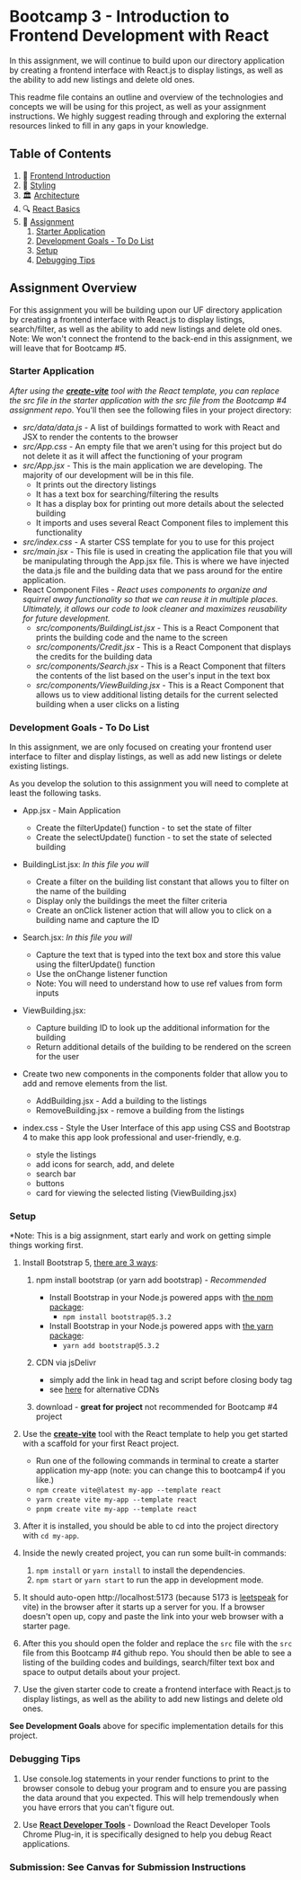 
# Bootcamp 3 - Introduction to Frontend Development with React

In this assignment, we will continue to build upon our directory application by creating a frontend interface with React.js to display listings, as well as the ability to add new listings and delete old ones.

This readme file contains an outline and overview of the technologies and concepts we will be using for this project, as well as your assignment instructions. We highly suggest reading through and exploring the external resources linked to fill in any gaps in your knowledge.

## Table of Contents

1. 🙈 [Frontend Introduction](docs/introduction.md)
2. 🎨 [Styling](docs/styling.md)
3. 🏛️ [Architecture](docs/architecture.md)
4. 🔍 [React Basics](docs/react-basics.md)
5. 📝 [Assignment](#assignment-overview)
   1. [Starter Application](#starter-application)
   2. [Development Goals - To Do List](#development-goals---to-do-list)
   3. [Setup](#setup)
   4. [Debugging Tips](#debugging-tips)

## Assignment Overview

For this assignment you will be building upon our UF directory application by creating a frontend interface with React.js to display listings, search/filter, as well as the ability to add new listings and delete old ones. Note: We won't connect the frontend to the back-end in this assignment, we will leave that for Bootcamp #5.

### Starter Application

*After using the [**create-vite**](https://vitejs.dev/guide/#scaffolding-your-first-vite-project) tool with the React template, you can replace the src file in the starter application with the src file from the Bootcamp #4 assignment repo*. You'll then see the following files in your project directory:

- *src/data/data.js* - A list of buildings formatted to work with React and JSX to render the contents to the browser
- *src/App.css* - An empty file that we aren't using for this project but do not delete it as it will affect the functioning of your program
- *src/App.jsx* - This is the main application we are developing. The majority of our development will be in this file.
  - It prints out the directory listings
  - It has a text box for searching/filtering the results
  - It has a display box for printing out more details about the selected building
  - It imports and uses several React Component files to implement this functionality
- *src/index.css* - A starter CSS template for you to use for this project
- *src/main.jsx* - This file is used in creating the application file that you will be manipulating through the App.jsx file. This is where we have injected the data.js file and the building data that we pass around for the entire application.
- React Component Files - *React uses components to organize and squirrel away functionality so that we can reuse it in multiple places. Ultimately, it allows our code to look cleaner and maximizes reusability for future development.*
  - *src/components/BuildingList.jsx* - This is a React Component that prints the building code and the name to the screen
  - *src/components/Credit.jsx* - This is a React Component that displays the credits for the building data
  - *src/components/Search.jsx*  - This is a React Component that filters the contents of the list based on the user's input in the text box
  - *src/components/ViewBuilding.jsx* - This is a React Component that allows us to view additional listing details for the current selected building when a user clicks on a listing

### Development Goals - To Do List

In this assignment, we are only focused on creating your frontend user interface to filter and display listings, as well as add new listings or delete existing listings.

As you develop the solution to this assignment you will need to complete at least the following tasks.  

- App.jsx - Main Application
  - Create the filterUpdate() function - to set the state of filter
  - Create the selectUpdate() function - to set the state of selected building

- BuildingList.jsx: *In this file you will*
  - Create a filter on the building list constant that allows you to filter on the name of the building
  - Display only the buildings the meet the filter criteria
  - Create an onClick listener action that will allow you to click on a building name and capture the ID

- Search.jsx: *In this file you will*
  - Capture the text that is typed into the text box and store this value using the filterUpdate() function
  - Use the onChange listener function
  - Note: You will need to understand how to use ref values from form inputs

- ViewBuilding.jsx:
  - Capture building ID to look up the additional information for the building
  - Return additional details of the building to be rendered on the screen for the user

- Create two new components in the components folder that allow you to add and remove elements from the list.
  - AddBuilding.jsx - Add a building to the listings
  - RemoveBuilding.jsx - remove a building from the listings

- index.css - Style the User Interface of this app using CSS and Bootstrap 4 to make this app look professional and user-friendly, e.g.
  - style the listings
  - add icons for search, add, and delete
  - search bar
  - buttons
  - card for viewing the selected listing (ViewBuilding.jsx)

### Setup

*Note: This is a big assignment, start early and work on getting simple things working first. 

1. Install Bootstrap 5, [there are 3  ways](https://getbootstrap.com/docs/5.3/getting-started/download/):
   1. npm install bootstrap (or yarn add bootstrap) - *Recommended*
      - Install Bootstrap in your Node.js powered apps with [the npm package](https://www.npmjs.com/package/bootstrap):
        - `npm install bootstrap@5.3.2`
      - Install Bootstrap in your Node.js powered apps with [the yarn package](https://classic.yarnpkg.com/en/package/bootstrap):
        - `yarn add bootstrap@5.3.2`
      
   2. CDN via jsDelivr
       - simply add the link in head tag and script before closing body tag
       - see [here](https://getbootstrap.com/docs/5.3/getting-started/download/#alternative-cdns) for alternative CDNs

   3. download - **great for project** not recommended for Bootcamp #4 project

2. Use the [**create-vite**](https://vitejs.dev/guide/#scaffolding-your-first-vite-project) tool with the React template to help you get started with a scaffold for your first React project.
   - Run one of the following commands in terminal to create a starter application my-app (note: you can change this to bootcamp4 if you like.)
   - `npm create vite@latest my-app --template react`
   - `yarn create vite my-app --template react`
   - `pnpm create vite my-app --template react`

3. After it is installed, you should be able to cd into the project directory with `cd my-app`.

4. Inside the newly created project, you can run some built-in commands:
   1. `npm install` or `yarn install` to install the dependencies.
   2. `npm start` or `yarn start` to run the app in development mode.

5. It should auto-open http://localhost:5173 (because 5173 is [leetspeak](https://en.wikipedia.org/wiki/Leet#:~:text=Leet%20(or%20%221337%22),via%20reflection%20or%20other%20resemblance.) for vite) in the browser after it starts up a server for you. If a browser doesn't open up, copy and paste the link into your web browser with a starter page.

6. After this you should open the folder and replace the `src` file with the `src` file from this Bootcamp #4 github repo. You should then be able to see a listing of the building codes and buildings, search/filter text box and space to output details about your project.

7. Use the given starter code to create a frontend interface with React.js to display listings, as well as the ability to add new listings and delete old ones.

**See Development Goals** above for specific implementation details for this project.

### Debugging Tips

1. Use console.log statements in your render functions to print to the browser console to debug your program and to ensure you are passing the data around that you expected. This will help tremendously when you have errors that you can't figure out.

2. Use [**React Developer Tools**](https://react.dev/learn/react-developer-tools) - Download the React Developer Tools Chrome Plug-in, it is specifically designed to help you debug React applications.

### Submission: See Canvas for Submission Instructions
